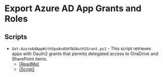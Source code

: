 # Export Azure AD App Grants and Roles

## Scripts

- `Get-AzureAdAppWithSpoAndOdfbOAuth2Grant.ps1` - This script retrieves apps with Oauth2 grants that permits delegated access to OneDrive and SharePoint items.
  - [[ReadMe]](docs/Get-AzureAdAppWithSpoAndOdfbOAuth2Grant.ps1.md)
  - [[Script]](Get-AzureAdAppWithSpoAndOdfbOAuth2Grant.ps1)
